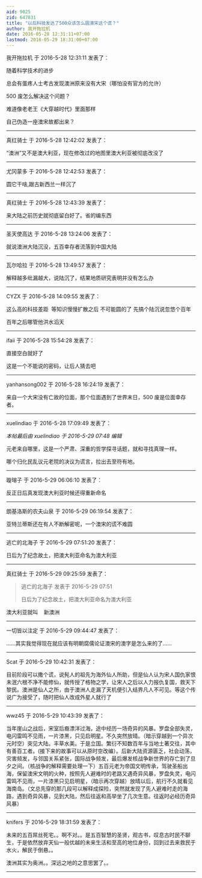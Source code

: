 ```yaml
---
aid: 9025
zid: 647831
title: "以后科技发达了500众该怎么圆澳宋这个谎？"
author: 我开拖拉机
date: 2016-05-28 12:31:11+07:00
lastmod: 2016-05-29 18:31:00+07:00
---
```


我开拖拉机 于 2016-5-28 12:31:11 发表了：

随着科学技术的进步

总会有蛋疼人士考古发现澳洲原来没有大宋（哪怕没有官方的允许）

500 废怎么解决这个问题？

难道像老老王《大穿越时代》里面那样

自己伪造一座澳宋故都出来？

---

真红骑士 于 2016-5-28 12:42:02 发表了：

“澳洲”又不是澳大利亚，现在修改过的地图里澳大利亚被彻底改没了

---

尤冈蒙多 于 2016-5-28 12:42:53 发表了：

圆它干啥,跟古新西兰一样沉了

---

真红骑士 于 2016-5-28 12:43:39 发表了：

来大陆之前历史就彻底留白好了。省的编东西

---

圣天使高达 于 2016-5-28 13:24:06 发表了：

就说澳洲大陆沉没，五百幸存者流落到中国大陆

---

瓦尔哈拉 于 2016-5-28 13:49:57 发表了：

解释越多纰漏越大，说陆沉了，结果地质研究表明并没有怎么办

---

CYZX 于 2016-5-28 14:09:55 发表了：

这么高的科技差距&nbsp;&nbsp;等知识慢慢扩散之后 不可能圆的了 先搞个陆沉说忽悠个百年

百年之后哪管他洪水滔天

---

ifaii 于 2016-5-28 15:54:28 发表了：

直接空白就好了

这是一个不能说的密码，让后人猜去吧

---

yanhansong002 于 2016-5-28 16:24:19 发表了：

来自一个大宋没有亡故的位面，那个位面遇到了世界末日，500 废是位面幸存者。

---

xuelindiao 于 2016-5-28 17:09:49 发表了：

_本帖最后由 xuelindiao 于 2016-5-29 07:48 编辑_

元老来自哪里，这是一个严肃、深重的哲学探寻话题，就和寻找真理一样。

哪个归化民乱议元老院的决议为谎言，拉出去至符有地。

---

璇瑢子 于 2016-5-29 06:06:10 发表了：

反正日后真发现澳大利亚时候还得重新命名

---

朗基洛斯的农夫山泉 于 2016-5-29 06:19:54 发表了：

亚特兰蒂斯还在有人不断解密呢，一个澳宋的谎不难圆

---

逃亡的北海子 于 2016-5-29 07:51:20 发表了：

日后为了纪念故土，把澳大利亚命名为澳大利亚

---

真红骑士 于 2016-5-29 09:25:59 发表了：

> 逃亡的北海子 发表于 2016-5-29 07:51
>
> 日后为了纪念故土，把澳大利亚命名为澳大利亚

澳大利亚就叫&nbsp; &nbsp; 新澳洲

---

一切皆以注定 于 2016-5-29 09:44:47 发表了：

……其实我觉得现在就应该有明朝腐儒论证澳宋的澳字是怎么来的了……

---

Scat 于 2016-5-29 10:42:31 发表了：

目前阶段可以撒个谎，说髡人的祖先为海外仙人所助，但是仙人认为宋人国仇家恨未泯六根不净不能修仙，就传授了格物之学，让宋人之后以人力报仇复国，救天下黎民。澳洲是仙人之所，由于澳洲人走漏了天机便引入结界凡人不可见。等这个传说广为接受了，随时把仙人改成外星人就行了

---

wwz45 于 2016-5-29 10:43:39 发表了：

当年崖山之战后，宋室后裔漂洋过海，途中经历一场奇异的风暴。罗盘全部失灵，电闪雷鸣不见雨，一片漆黑，只见启明星。不久突然放晴。（暗示穿越到一个异次元时空）突见大陆。丰草水美。于是立国。繁衍不知数百年与当地土著交往，其中有善百工者。(接下来的故事可以从原时空改编）。后新大陆资源匮乏，社会动荡，灾害频发，与邻国关系紧张，国际战争频发，最后爆发核战争新世界的存亡到了旦夕之间。（核战争的解释需要处理一下）五百元老为帝国文明传承，驾驶圣船出海，保留澳宋文明的火种，按照先人避难时的老路又遇奇异风暴，罗盘失灵，电闪雷鸣不见雨，一片漆黑只见启明星，（暗示再次穿越）放晴以后，航行不久就看见海南岛。（文总先穿的那几段可以解释成探险，突然就发现了先人避难时走的海路，遇到奇异风暴，见到大陆，然后往返和高举坐了几次生意。往返时必经历奇异风暴）

---

knifers 于 2016-5-29 18:31:59 发表了：

未来的五百屌丝死宅。。啊不对。。是五百智慧的圣贤，观古书，叹息古时民不聊生，于是依然放弃天仙一般优越的未来生活和至高的地位身份，回到过去来救民于水火，解民于倒悬。。

澳洲其实为奥洲。。深远之地的之意思罢了。。

---
